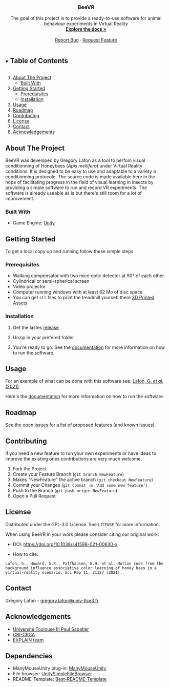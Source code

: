 <!--
*** Readme template from https://github.com/othneildrew/Best-README-Template
-->



<!-- PROJECT SHIELDS -->
<!--
*** I'm using markdown "reference style" links for readability.
*** Reference links are enclosed in brackets [ ] instead of parentheses ( ).
*** See the bottom of this document for the declaration of the reference variables
*** for contributors-url, forks-url, etc. This is an optional, concise syntax you may use.
*** https://www.markdownguide.org/basic-syntax/#reference-style-links
-->

<!-- TODO: Add shields
[![Contributors][contributors-shield]][contributors-url]
[![Forks][forks-shield]][forks-url]
[![Stargazers][stars-shield]][stars-url]
[![Issues][issues-shield]][issues-url]
[![GPL3.0 License][license-shield]][license-url]
-->



<!-- PROJECT LOGO -->

<!-- TODO add a logo
<br />
<p align="center">
  <a href="https://github.com/G-Lafon/G-Lafon/BeeVR">
    <img src="images/logo.png" alt="Logo" width="80" height="80">
  </a>
-->
  <h3 align="center">BeeVR</h3>

  <p align="center">
    The goal of this project is to provide a ready-to-use software for animal behaviour experiments in Virtual Reality
    <br />
    <a href="https://github.com/G-Lafon/BeeVR/tree/readme/Doc"><strong>Explore the docs »</strong></a>
    <br />
    <br />
    <a href="https://github.com/G-Lafon/BeeVR/issues/new">Report Bug</a>
    ·
    <a href="https://github.com/G-Lafon/BeeVR/issues/new?assignees=&labels=&template=feature_request.md">Request Feature</a>
  </p>
</p>



<!-- TABLE OF CONTENTS -->
<details open="open">
  <summary><h2 style="display: inline-block">Table of Contents</h2></summary>
  <ol>
    <li>
      <a href="#about-the-project">About The Project</a>
      <ul>
        <li><a href="#built-with">Built With</a></li>
      </ul>
    </li>
    <li>
      <a href="#getting-started">Getting Started</a>
      <ul>
        <li><a href="#prerequisites">Prerequisites</a></li>
        <li><a href="#installation">Installation</a></li>
      </ul>
    </li>
    <li><a href="#usage">Usage</a></li>
    <li><a href="#roadmap">Roadmap</a></li>
    <li><a href="#contributing">Contributing</a></li>
    <li><a href="#license">License</a></li>
    <li><a href="#contact">Contact</a></li>
    <li><a href="#acknowledgements">Acknowledgements</a></li>
  </ol>
</details>



<!-- ABOUT THE PROJECT -->
## About The Project

BeeVR was developed by Gregory Lafon as a tool to perfom visual conditionning of Honeybees (*Apis mellifera*) under Virtual Reality conditions. It is designed to be easy to use and adaptable to a variety a conditionning protocole.
The source code is made available here in the hope of facilitating progress in the field of visual learning in insects by providing a simple software to run and record VR experiments.
The software is already useable as is but there's still room for a lot of improvement.

<!--
[![Product Name Screen Shot][product-screenshot]](https://example.com)
-->

<!--
Here's a blank template to get started:
**To avoid retyping too much info. Do a search and replace with your text editor for the following:**
`G-Lafon`, `G-Lafon/BeeVR`, `twitter_handle`, `gregory.lafon@univ-tlse3.fr`, `BeeVR`, `The goal of this project is to providea ready-to-use software for animal behaviour experiments in Virtual Reality`
-->

### Built With

* Game Engine: [Unity](https://unity.com/)

<!-- GETTING STARTED -->
## Getting Started

To get a local copy up and running follow these simple steps.

### Prerequisites

*	Walking compensator with two mice optic detector at 90° of each other.
*	Cylindrical or semi-spherical screen
*	Video projector
*	Computer running windows with at least 62 Mo of disc space
*	You can get `stl` files to print the treadmill yoursefl there [3D Printed Assets](https://github.com/G-Lafon/BeeVR/tree/3dprint/3D_Printed_Assets)


### Installation

1. Get the lastes [release](https://github.com/G-Lafon/BeeVR/releases)

2. Unzip in your prefered folder

3. You're ready to go. See the [documentation](https://github.com/G-Lafon/BeeVR/tree/main/Doc) for more information on how to run the software.



<!-- USAGE EXAMPLES -->
## Usage

For an exemple of what can be done with this software see: 
[Lafon, G. *et al.* (2021)](https://doi.org/10.1038/s41598-021-00630-x)

Here's the [documentation](https://github.com/G-Lafon/BeeVR/tree/main/Doc) for more information on how to run the software.

<!-- ROADMAP -->
## Roadmap

See the [open issues](https://github.com/G-Lafon/G-Lafon/BeeVR/issues) for a list of proposed features (and known issues).



<!-- CONTRIBUTING -->
## Contributing

If you need a new feature to run your own experiments or have ideas to improve the existing ones contributions are very much welcome.

1. Fork the Project
2. Create your Feature Branch (`git branch NewFeature`)
3. Makes "NewFeature" the active branch (`git checkout NewFeature`)
4. Commit your Changes (`git commit -m 'Add some new feature'`)
5. Push to the Branch (`git push origin NewFeature`)
6. Open a Pull Request



<!-- LICENSE -->
## License

Distributed under the GPL-3.0 License. See `LICENSE` for more information.

When using BeeVR in your work please consider citing our original work:
* DOI: https://doi.org/10.1038/s41598-021-00630-x

* How to cite:
```
Lafon, G., Howard, S.R., Paffhausen, B.H. et al. Motion cues from the background influence associative color learning of honey bees in a virtual-reality scenario. Sci Rep 11, 21127 (2021).
```



<!-- CONTACT -->
## Contact

Grégory Lafon - gregory.lafon@univ-tlse3.fr



<!-- ACKNOWLEDGEMENTS -->
## Acknowledgements

* [Université Toulouse III Paul Sabatier](https://www.univ-tlse3.fr/)
* [CBI-CRCA](https://crca.cbi-toulouse.fr/en/home/)
* [EXPLAIN team](https://cbi-toulouse.fr/eng/equipe-giurfa-devaud)


<!-- DEPENDENCIES -->
## Dependencies
* ManyMouseUnity plug-in: [ManyMouseUnity](https://github.com/jackyyang09/Many-Mouse-Unity)
* File browser: [UnitySimpleFileBrowser](https://github.com/yasirkula/UnitySimpleFileBrowser/)
* README-Template: [Best-README-Template](https://github.com/othneildrew/Best-README-Template)





<!-- MARKDOWN LINKS & IMAGES -->
<!-- https://www.markdownguide.org/basic-syntax/#reference-style-links -->
[contributors-shield]: https://img.shields.io/github/contributors/G-Lafon/BeeVR.svg?style=for-the-badge
[contributors-url]: https://github.com/G-Lafon/repo/graphs/contributors
[forks-shield]: https://img.shields.io/github/forks/G-Lafon/repo.svg?style=for-the-badge
[forks-url]: https://github.com/G-Lafon/repo/network/members
[stars-shield]: https://img.shields.io/github/stars/G-Lafon/repo.svg?style=for-the-badge
[stars-url]: https://github.com/G-Lafon/repo/stargazers
[issues-shield]: https://img.shields.io/github/issues/G-Lafon/repo.svg?style=for-the-badge
[issues-url]: https://github.com/G-Lafon/repo/issues
[license-shield]: https://img.shields.io/github/license/G-Lafon/BeeVR.svg?style=for-the-badge
[license-url]: https://github.com/G-Lafon/repo/blob/master/LICENSE.txt
[linkedin-shield]: https://img.shields.io/badge/-LinkedIn-black.svg?style=for-the-badge&logo=linkedin&colorB=555
